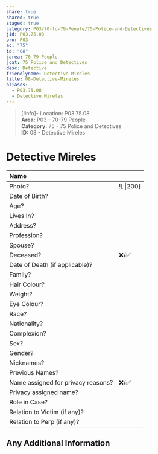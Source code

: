 ```yaml
---  
share: true  
shared: true  
staged: true  
category: P03/70-to-79-People/75-Police-and-Detectives  
jid: P03.75.08  
pro: P03  
ac: "75"  
id: "08"  
jarea: 70-79 People  
jcat: 75 Police and Detectives  
desc: Detective  
friendlyname: Detective Mireles  
title: 08-Detective-Mireles  
aliases:  
  - P03.75.08  
  - Detective Mireles  
---  
```

  
>[!info]- Location: P03.75.08  
>**Area:** P03 - 70-79 People  
>**Category:** 75 - 75 Police and Detectives  
>**ID:** 08 - Detective Mireles  
  
# Detective Mireles  
  
| Name                               |            |  
|:---------------------------------- |:---------- |  
| Photo?                             | ![  \|200] |  
| Date of Birth?                     |            |  
| Age?                               |            |  
| Lives In?                          |            |  
| Address?                           |            |  
| Profession?                        |            |  
| Spouse?                            |            |  
| Deceased?                          | ❌/✅      |  
| Date of Death (if applicable)?     |            |  
| Family?                            |            |  
| Hair Colour?                       |            |  
| Weight?                            |            |  
| Eye Colour?                        |            |  
| Race?                              |            |  
| Nationality?                       |            |  
| Complexion?                        |            |  
| Sex?                               |            |  
| Gender?                                   |            |  
| Nicknames?                         |            |  
| Previous Names?                    |            |  
| Name assigned for privacy reasons? | ❌/✅      |  
| Privacy assigned name?             |            |  
| Role in Case?                      |            |  
| Relation to Victim (if any)?       |            |  
| Relation to Perp (if any)?         |            |  
  
## Any Additional Information